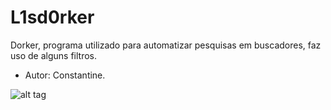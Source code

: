 # L1sd0rker

Dorker, programa utilizado para automatizar pesquisas em buscadores, faz uso de alguns filtros.
 - Autor: Constantine.


![alt tag](https://raw.githubusercontent.com/jessesilva/CryptoX/master/example.png)